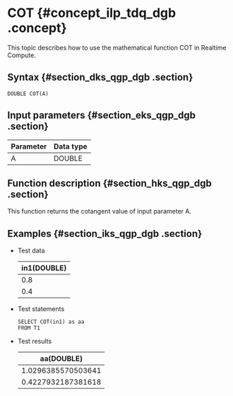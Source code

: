 # COT {#concept_ilp_tdq_dgb .concept}

This topic describes how to use the mathematical function COT in Realtime Compute.

## Syntax {#section_dks_qgp_dgb .section}

```
DOUBLE COT(A)

```

## Input parameters {#section_eks_qgp_dgb .section}

|Parameter|Data type|
|---------|---------|
|A|DOUBLE|

## Function description {#section_hks_qgp_dgb .section}

This function returns the cotangent value of input parameter A.

## Examples {#section_iks_qgp_dgb .section}

-   Test data

    |in1\(DOUBLE\)|
    |-------------|
    |0.8|
    |0.4|

-   Test statements

    ```
    SELECT COT(in1) as aa
    FROM T1
    
    ```

-   Test results

    |aa\(DOUBLE\)|
    |------------|
    |1.0296385570503641|
    |0.4227932187381618|


